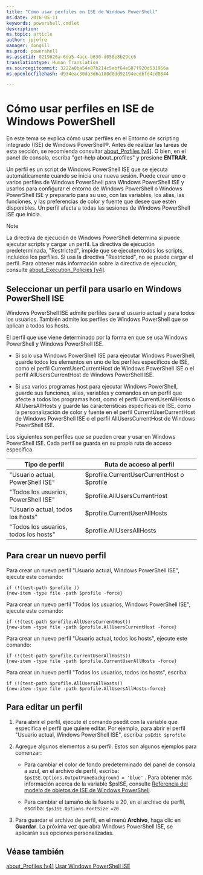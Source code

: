```yaml
---
title: "Cómo usar perfiles en ISE de Windows PowerShell"
ms.date: 2016-05-11
keywords: powershell,cmdlet
description: 
ms.topic: article
author: jpjofre
manager: dongill
ms.prod: powershell
ms.assetid: 0219626a-6da5-4acc-b630-d058e8b29cc6
translationtype: Human Translation
ms.sourcegitcommit: 3222a0ba54e87b214c5ebf64e587f920d531956a
ms.openlocfilehash: d934eac30da3d6a180d0dd92194eedbfd4cd8844

---
```


# Cómo usar perfiles en ISE de Windows PowerShell
En este tema se explica cómo usar perfiles en el Entorno de scripting integrado (ISE) de Windows PowerShell®. Antes de realizar las tareas de esta sección, se recomienda consultar [about_Profiles [v4]](https://technet.microsoft.com/en-us/library/e1d9e30a-70cc-4f36-949f-fc7cd96b4054). O bien, en el panel de consola, escriba "get-help about_profiles" y presione **ENTRAR**.

Un perfil es un script de Windows PowerShell ISE que se ejecuta automáticamente cuando se inicia una nueva sesión.  Puede crear uno o varios perfiles de Windows PowerShell para Windows PowerShell ISE y usarlos para configurar el entorno de Windows PowerShell o Windows PowerShell ISE y prepararlo para su uso, con las variables, los alias, las funciones, y las preferencias de color y fuente que desee que estén disponibles. Un perfil afecta a todas las sesiones de Windows PowerShell ISE que inicia.

> [!NOTE]
> La directiva de ejecución de Windows PowerShell determina si puede ejecutar scripts y cargar un perfil. La directiva de ejecución predeterminada, "Restricted", impide que se ejecuten todos los scripts, incluidos los perfiles. Si usa la directiva "Restricted", no se puede cargar el perfil. Para obtener más información sobre la directiva de ejecución, consulte [about_Execution_Policies [v4]](https://technet.microsoft.com/en-us/library/347708dc-1515-4d74-978b-8334603472e6).

## Seleccionar un perfil para usarlo en Windows PowerShell ISE
Windows PowerShell ISE admite perfiles para el usuario actual y para todos los usuarios. También admite los perfiles de Windows PowerShell que se aplican a todos los hosts.

El perfil que use viene determinado por la forma en que se usa Windows PowerShell y Windows PowerShell ISE.

-   Si solo usa Windows PowerShell ISE para ejecutar Windows PowerShell, guarde todos los elementos en uno de los perfiles específicos de ISE, como el perfil CurrentUserCurrentHost de Windows PowerShell ISE o el perfil AllUsersCurrentHost de Windows PowerShell ISE.

-   Si usa varios programas host para ejecutar Windows PowerShell, guarde sus funciones, alias, variables y comandos en un perfil que afecte a todos los programas host, como el perfil CurrentUserAllHosts o AllUsersAllHosts y guarde las características específicas de ISE, como la personalización de color y fuente en el perfil CurrentUserCurrentHost de Windows PowerShell ISE o el perfil AllUsersCurrentHost de Windows PowerShell ISE.

Los siguientes son perfiles que se pueden crear y usar en Windows PowerShell ISE. Cada perfil se guarda en su propia ruta de acceso específica.

|Tipo de perfil|Ruta de acceso al perfil|
|----------------|----------------|
|"Usuario actual, PowerShell ISE"|$profile.CurrentUserCurrentHost o $profile|
|"Todos los usuarios, PowerShell ISE"|$profile.AllUsersCurrentHost|
|"Usuario actual, todos los hosts"|$profile.CurrentUserAllHosts|
|"Todos los usuarios, todos los hosts"|$profile.AllUsersAllHosts|

## Para crear un nuevo perfil
Para crear un nuevo perfil "Usuario actual, Windows PowerShell ISE", ejecute este comando:

```
if (!(test-path $profile )) 
{new-item -type file -path $profile -force}
```

Para crear un nuevo perfil "Todos los usuarios, Windows PowerShell ISE", ejecute este comando:

```
if (!(test-path $profile.AllUsersCurrentHost)) 
{new-item -type file -path $profile.AllUsersCurrentHost -force}
```

Para crear un nuevo perfil "Usuario actual, todos los hosts", ejecute este comando:

```
if (!(test-path $profile.CurrentUserAllHosts)) 
{new-item -type file -path $profile.CurrentUserAllHosts -force}
```

Para crear un nuevo perfil "Todos los usuarios, todos los hosts", escriba:

```
if (!(test-path $profile.AllUsersAllHosts)) 
{new-item -type file -path $profile.AllUsersAllHosts-force}
```

## Para editar un perfil

1.  Para abrir el perfil, ejecute el comando psedit con la variable que especifica el perfil que quiere editar. Por ejemplo, para abrir el perfil "Usuario actual, Windows PowerShell ISE", escriba: `psEdit $profile`

2.  Agregue algunos elementos a su perfil. Estos son algunos ejemplos para comenzar:

    -   Para cambiar el color de fondo predeterminado del panel de consola a azul, en el archivo de perfil, escriba: `$psISE.Options.OutputPaneBackground = 'blue'` . Para obtener más información acerca de la variable $psISE, consulte [Referencia del modelo de objetos de ISE de Windows PowerShell](https://technet.microsoft.com/en-us/library/e1a9e7d1-0fd5-47de-8d9b-f1be1ed13b0c).

    -   Para cambiar el tamaño de la fuente a 20, en el archivo de perfil, escriba: `$psISE.Options.FontSize =20`

3.  Para guardar el archivo de perfil, en el menú **Archivo**, haga clic en **Guardar**. La próxima vez que abra Windows PowerShell ISE, se aplicarán sus opciones personalizadas.

## Véase también
[about_Profiles [v4]](https://technet.microsoft.com/en-us/library/e1d9e30a-70cc-4f36-949f-fc7cd96b4054)
[Usar Windows PowerShell ISE](Using-the-Windows-PowerShell-ISE.md)




<!--HONumber=Aug16_HO4-->


